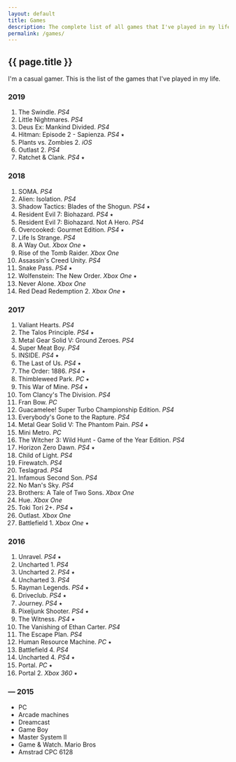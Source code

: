 ```yaml
---
layout: default
title: Games
description: The complete list of all games that I've played in my life.
permalink: /games/
---
```


## {{ page.title }}

I'm a casual gamer. This is the list of the games that I've played in my life.

### 2019
1. The Swindle. *PS4*
2. Little Nightmares. *PS4*
3. Deus Ex: Mankind Divided. *PS4*
4. Hitman: Episode 2 - Sapienza. *PS4* ⭑
5. Plants vs. Zombies 2. *iOS*
6. Outlast 2. *PS4*
7. Ratchet & Clank. *PS4* ⭑


### 2018
1. SOMA. *PS4*
2. Alien: Isolation. *PS4*
3. Shadow Tactics: Blades of the Shogun. *PS4* ⭑
4. Resident Evil 7: Biohazard. *PS4* ⭑
5. Resident Evil 7: Biohazard. Not A Hero. *PS4*
6. Overcooked: Gourmet Edition. *PS4* ⭑
7. Life Is Strange. *PS4*
8. A Way Out. *Xbox One* ⭑
9. Rise of the Tomb Raider. *Xbox One*
10. Assassin's Creed Unity. *PS4*
11. Snake Pass. *PS4* ⭑
12. Wolfenstein: The New Order. *Xbox One* ⭑
13. Never Alone. *Xbox One*
14. Red Dead Redemption 2. *Xbox One* ⭑


### 2017
1. Valiant Hearts. *PS4*
2. The Talos Principle. *PS4* ⭑
3. Metal Gear Solid V: Ground Zeroes. *PS4*
4. Super Meat Boy. *PS4*
5. INSIDE. *PS4* ⭑
6. The Last of Us. *PS4* ⭑
7. The Order: 1886. *PS4* ⭑
8. Thimbleweed Park. *PC* ⭑
9. This War of Mine. *PS4* ⭑
10. Tom Clancy's The Division. *PS4*
11. Fran Bow. *PC*
12. Guacamelee! Super Turbo Championship Edition. *PS4*
13. Everybody's Gone to the Rapture. *PS4*
14. Metal Gear Solid V: The Phantom Pain. *PS4* ⭑
15. Mini Metro. *PC*
16. The Witcher 3: Wild Hunt - Game of the Year Edition. *PS4*
17. Horizon Zero Dawn. *PS4* ⭑
18. Child of Light. *PS4*
19. Firewatch. *PS4*
20. Teslagrad. *PS4*
21. Infamous Second Son. *PS4*
22. No Man's Sky. *PS4*
23. Brothers: A Tale of Two Sons. *Xbox One*
24. Hue. *Xbox One*
25. Toki Tori 2+. *PS4* ⭑
26. Outlast. *Xbox One*
27. Battlefield 1. *Xbox One* ⭑


### 2016
1. Unravel. *PS4* ⭑
2. Uncharted 1. *PS4*
3. Uncharted 2. *PS4* ⭑
4. Uncharted 3. *PS4*
5. Rayman Legends. *PS4* ⭑
6. Driveclub. *PS4* ⭑
7. Journey. *PS4* ⭑
8. Pixeljunk Shooter. *PS4* ⭑
9. The Witness. *PS4* ⭑
10. The Vanishing of Ethan Carter. *PS4*
11. The Escape Plan. *PS4*
12. Human Resource Machine. *PC* ⭑
13. Battlefield 4. *PS4*
14. Uncharted 4. *PS4* ⭑
15. Portal. *PC* ⭑
16. Portal 2. *Xbox 360* ⭑


### — 2015
* PC
* Arcade machines
* Dreamcast
* Game Boy
* Master System II
* Game & Watch. Mario Bros
* Amstrad CPC 6128
